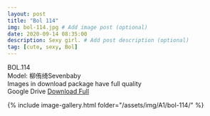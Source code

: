 ```yaml
---
layout: post
title: "Bol 114"
img: bol-114.jpg # Add image post (optional)
date: 2020-09-14 08:35:00
description: Sexy girl. # Add post description (optional)
tag: [cute, sexy, Bol]
---
```

BOL.114  
Model: 柳侑绮Sevenbaby                                                    
Images in download package have full quality                    
Google Drive [Download Full](http://gestyy.com/eemT3R)

{% include image-gallery.html folder="/assets/img/A1/bol-114/" %}
